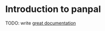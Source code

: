 # Introduction to panpal

TODO: write [great documentation](http://jacobian.org/writing/what-to-write/)
